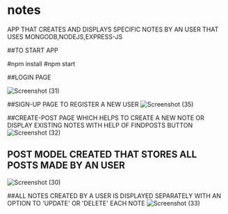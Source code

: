 # notes
APP THAT CREATES AND DISPLAYS SPECIFIC NOTES BY AN USER THAT USES MONGODB,NODEJS,EXPRESS-JS 

##TO START APP

#npm install
#npm start


##LOGIN PAGE

![Screenshot (31)](https://user-images.githubusercontent.com/52125363/78467328-2e289f00-7729-11ea-9a37-7a80713707a4.png)

##SIGN-UP PAGE TO REGISTER A NEW USER
![Screenshot (35)](https://user-images.githubusercontent.com/52125363/78467381-e2c2c080-7729-11ea-8043-f5cb471c8235.png)


##CREATE-POST PAGE WHICH HELPS TO CREATE A NEW NOTE OR DISPLAY EXISTING NOTES WITH HELP OF FINDPOSTS BUTTON
![Screenshot (32)](https://user-images.githubusercontent.com/52125363/78467345-5adcb680-7729-11ea-89e5-2ad888e23d83.png)



## POST MODEL CREATED THAT STORES ALL POSTS MADE BY AN USER
![Screenshot (30)](https://user-images.githubusercontent.com/52125363/78467268-65e31700-7728-11ea-9250-fced92cafef5.png)

##ALL NOTES CREATED BY A USER IS DISPLAYED SEPARATELY WITH AN OPTION TO 'UPDATE' OR 'DELETE' EACH NOTE
![Screenshot (33)](https://user-images.githubusercontent.com/52125363/78467371-ae4f0480-7729-11ea-9dcb-03b791c29819.png)




